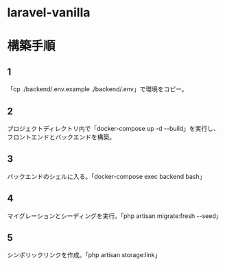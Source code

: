 # laravel-vanilla

# 構築手順


## 1
「cp ./backend/.env.example ./backend/.env」で環境をコピー。
## 2   
プロジェクトディレクトリ内で「docker-compose up -d --build」を実行し、フロントエンドとバックエンドを構築。
## 3
バックエンドのシェルに入る。「docker-compose exec backend bash」
## 4
マイグレーションとシーディングを実行。「php artisan migrate:fresh --seed」
## 5
シンボリックリンクを作成。「php artisan storage:link」

